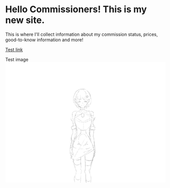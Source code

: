 <h1> Hello Commissioners! This is my new site.</h1>

<p1> This is where I'll collect information about my commission status, prices, good-to-know information and more! </p1>

[Test link](https://pages.github.com/)

<p1> Test image </p2> <img src="illustration.png" alt="Italian Trulli">
